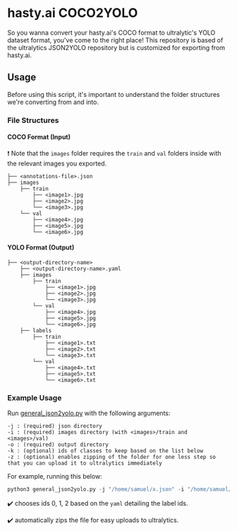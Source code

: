 # hasty.ai COCO2YOLO 

So you wanna convert your hasty.ai's COCO format to ultralytic's YOLO dataset format, you've come to the right place!
This repository is based of the ultralytics JSON2YOLO repository but is customized for exporting from hasty.ai.

## Usage

Before using this script, it's important to understand the folder structures we're converting from and into.
### File Structures

#### COCO Format (Input)
:heavy_exclamation_mark: Note that the `images` folder requires the `train` and `val` folders inside with the relevant images you exported.
```
├── <annotations-file>.json
├── images
    ├── train
        ├── <image1>.jpg
        ├── <image2>.jpg
        └── <image3>.jpg
    └── val
        ├── <image4>.jpg
        ├── <image5>.jpg
        └── <image6>.jpg
```

#### YOLO Format (Output)

```
├── <output-directory-name>
    ├── <output-directory-name>.yaml
    ├── images
        ├── train
            ├── <image1>.jpg
            ├── <image2>.jpg
            └── <image3>.jpg
        └── val
            ├── <image4>.jpg
            ├── <image5>.jpg
            └── <image6>.jpg
    ├── labels
        ├── train
            ├── <image1>.txt
            ├── <image2>.txt
            └── <image3>.txt
        └── val
            ├── <image4>.txt
            ├── <image5>.txt
            └── <image6>.txt
```

### Example Usage
Run [general_json2yolo.py](general_json2yolo.py) with the following arguments:
```
-j : (required) json directory
-i : (required) images directory (with <images>/train and <images>/val)
-o : (required) output directory
-k : (optional) ids of classes to keep based on the list below
-z : (optional) enables zipping of the folder for one less step so that you can upload it to ultralytics immediately
```
For example, running this below:
```python
python3 general_json2yolo.py -j "/home/samuel/x.json" -i "/home/samuel/images" -o /home/samuel/output -k 0 1 2 -z
```
:heavy_check_mark: chooses ids 0, 1, 2 based on the `yaml` detailing the label ids.

:heavy_check_mark: automatically zips the file for easy uploads to ultralytics.
